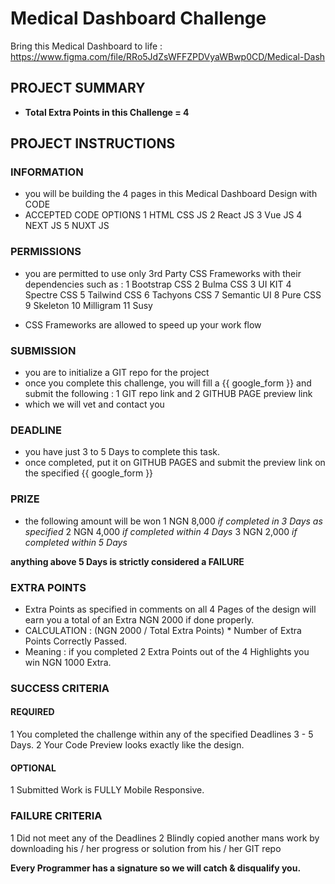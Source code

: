 # Medical Dashboard Challenge

Bring this Medical Dashboard to life :
https://www.figma.com/file/RRo5JdZsWFFZPDVyaWBwp0CD/Medical-Dash

## PROJECT SUMMARY
- **Total Extra Points in this Challenge = 4**

## PROJECT INSTRUCTIONS
### INFORMATION
- you will be building the 4 pages in this Medical Dashboard Design with CODE
- ACCEPTED CODE OPTIONS
1 HTML CSS JS
2 React JS
3 Vue JS
4 NEXT JS
5 NUXT JS

### PERMISSIONS
- you are permitted to use only 3rd Party CSS Frameworks with their dependencies such as :
1  Bootstrap CSS
2 Bulma CSS
3 UI KIT
4 Spectre CSS
5 Tailwind CSS
6 Tachyons CSS
7 Semantic UI
8 Pure CSS
9 Skeleton
10 Milligram
11 Susy
* CSS Frameworks are allowed to speed up your work flow

### SUBMISSION
- you are to initialize a GIT repo for the project
- once you complete this challenge, you will fill a {{ google_form }} and submit the following :
1 GIT repo link and
2 GITHUB PAGE preview link
- which we will vet and contact you

### DEADLINE
- you have just 3 to 5 Days to complete this task.
- once completed, put it on GITHUB PAGES and submit the preview link on the specified {{ google_form }}

### PRIZE
- the following amount will be won
1 NGN 8,000 *if completed in 3 Days as specified*
2 NGN 4,000 *if completed within 4 Days*
3 NGN 2,000 *if completed within 5 Days*

**anything above 5 Days is strictly considered a FAILURE**

### EXTRA POINTS
- Extra Points as specified in comments on all 4 Pages of the design will earn you a total of an Extra NGN 2000 if done properly.
- CALCULATION : (NGN 2000 / Total Extra Points) * Number of Extra Points Correctly Passed.
- Meaning : if you completed 2 Extra Points out of the 4 Highlights you win NGN 1000 Extra.

### SUCCESS CRITERIA
#### REQUIRED
1 You completed the challenge within any of the specified Deadlines 3 - 5 Days.
2 Your Code Preview looks exactly like the design.
#### OPTIONAL
1 Submitted Work is FULLY Mobile Responsive.

### FAILURE CRITERIA
1 Did not meet any of the Deadlines
2 Blindly copied another mans work by downloading his / her progress or solution from his / her GIT repo

**Every Programmer has a signature so we will catch & disqualify you.**
